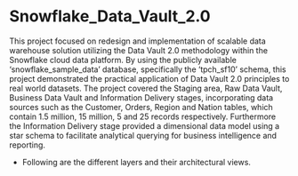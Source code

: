 # Snowflake_Data_Vault_2.0
This project focused on redesign and implementation of scalable data warehouse solution utilizing the Data Vault 2.0 methodology within the Snowflake cloud data platform. By using the publicly available ‘snowflake_sample_data’ database, specifically the ‘tpch_sf10’ schema, this project demonstrated the practical application of Data Vault 2.0 principles to real world datasets. The project covered the Staging area, Raw Data Vault, Business Data Vault and Information Delivery stages, incorporating data sources such as the Customer, Orders, Region and Nation tables, which contain 1.5 million, 15 million, 5 and 25 records respectively. Furthermore the Information Delivery stage provided a dimensional data model using a star schema to
facilitate analytical querying for business intelligence and reporting.

- Following are the different layers and their architectural views.
